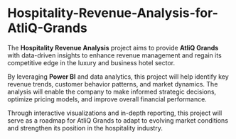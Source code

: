 # Hospitality-Revenue-Analysis-for-AtliQ-Grands

The **Hospitality Revenue Analysis** project aims to provide **AtliQ Grands** with data-driven insights to enhance revenue management and regain its competitive edge in the luxury and business hotel sector.  

By leveraging **Power BI** and data analytics, this project will help identify key revenue trends, customer behavior patterns, and market dynamics. The analysis will enable the company to make informed strategic decisions, optimize pricing models, and improve overall financial performance.  

Through interactive visualizations and in-depth reporting, this project will serve as a roadmap for AtliQ Grands to adapt to evolving market conditions and strengthen its position in the hospitality industry.  
